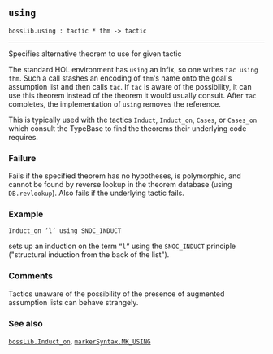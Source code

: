 ## `using`

``` hol4
bossLib.using : tactic * thm -> tactic
```

------------------------------------------------------------------------

Specifies alternative theorem to use for given tactic

The standard HOL environment has `using` an infix, so one writes
`tac using thm`. Such a call stashes an encoding of `thm`'s name onto
the goal's assumption list and then calls `tac`. If `tac` is aware of
the possibility, it can use this theorem instead of the theorem it would
usually consult. After `tac` completes, the implementation of `using`
removes the reference.

This is typically used with the tactics `Induct`, `Induct_on`, `Cases`,
or `Cases_on` which consult the TypeBase to find the theorems their
underlying code requires.

### Failure

Fails if the specified theorem has no hypotheses, is polymorphic, and
cannot be found by reverse lookup in the theorem database (using
`DB.revlookup`). Also fails if the underlying tactic fails.

### Example

``` hol4
Induct_on ‘l’ using SNOC_INDUCT
```

sets up an induction on the term `“l”` using the `SNOC_INDUCT` principle
("structural induction from the back of the list").

### Comments

Tactics unaware of the possibility of the presence of augmented
assumption lists can behave strangely.

### See also

[`bossLib.Induct_on`](#bossLib.Induct_on),
[`markerSyntax.MK_USING`](#markerSyntax.MK_USING)
